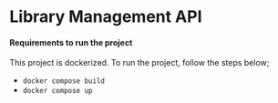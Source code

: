 # Library Management API

#### Requirements to run the project

This project is dockerized. To run the project, follow the steps below;

- `docker compose build`
- `docker compose up`
